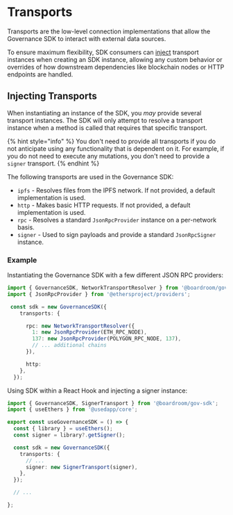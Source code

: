 # Transports

Transports are the low-level connection implementations that allow the Governance SDK to interact with external data sources.

To ensure maximum flexibility, SDK consumers can [inject](https://en.wikipedia.org/wiki/Dependency_injection) transport instances when creating an SDK instance, allowing any custom behavior or overrides of how downstream dependencies like blockchain nodes or HTTP endpoints are handled.

## Injecting Transports

When instantiating an instance of the SDK, you _may_ provide several transport instances. The SDK will only attempt to resolve a transport instance when a method is called that requires that specific transport.

{% hint style="info" %}
You don't need to provide all transports if you do not anticipate using any functionality that is dependent on it. For example, if you do not need to execute any mutations, you don't need to provide a `signer` transport.
{% endhint %}

The following transports are used in the Governance SDK:

* `ipfs` - Resolves files from the IPFS network. If not provided, a default implementation is used.
* `http` - Makes basic HTTP requests. If not provided, a default implementation is used.
* `rpc` - Resolves a standard `JsonRpcProvider` instance on a per-network basis.
* `signer` - Used to sign payloads and provide a standard `JsonRpcSigner` instance.

### Example

Instantiating the Governance SDK with a few different JSON RPC providers:

```typescript
import { GovernanceSDK, NetworkTransportResolver } from '@boardroom/gov-sdk';
import { JsonRpcProvider } from '@ethersproject/providers';

 const sdk = new GovernanceSDK({
    transports: {

      rpc: new NetworkTransportResolver({
        1: new JsonRpcProvider(ETH_RPC_NODE),
        137: new JsonRpcProvider(POLYGON_RPC_NODE, 137),
        // ... additional chains
      }),

      http: 
    },
  });
```

Using SDK within a React Hook and injecting a signer instance:

```typescript
import { GovernanceSDK, SignerTransport } from '@boardroom/gov-sdk';
import { useEthers } from '@usedapp/core';

export const useGovernanceSDK = () => {
  const { library } = useEthers();
  const signer = library?.getSigner();

  const sdk = new GovernanceSDK({
    transports: {
      // ...
      signer: new SignerTransport(signer),
    },
  });

  // ...

};
```

